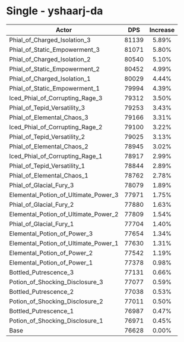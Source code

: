 # Single - yshaarj-da
| Actor | DPS | Increase |
|---|:---:|:---:|
|Phial_of_Charged_Isolation_3|81139|5.89%|
|Phial_of_Static_Empowerment_3|81071|5.80%|
|Phial_of_Charged_Isolation_2|80540|5.10%|
|Phial_of_Static_Empowerment_2|80452|4.99%|
|Phial_of_Charged_Isolation_1|80029|4.44%|
|Phial_of_Static_Empowerment_1|79994|4.39%|
|Iced_Phial_of_Corrupting_Rage_3|79312|3.50%|
|Phial_of_Tepid_Versatility_3|79253|3.43%|
|Phial_of_Elemental_Chaos_3|79166|3.31%|
|Iced_Phial_of_Corrupting_Rage_2|79100|3.22%|
|Phial_of_Tepid_Versatility_2|79025|3.13%|
|Phial_of_Elemental_Chaos_2|78945|3.02%|
|Iced_Phial_of_Corrupting_Rage_1|78917|2.99%|
|Phial_of_Tepid_Versatility_1|78844|2.89%|
|Phial_of_Elemental_Chaos_1|78762|2.78%|
|Phial_of_Glacial_Fury_3|78079|1.89%|
|Elemental_Potion_of_Ultimate_Power_3|77971|1.75%|
|Phial_of_Glacial_Fury_2|77880|1.63%|
|Elemental_Potion_of_Ultimate_Power_2|77809|1.54%|
|Phial_of_Glacial_Fury_1|77704|1.40%|
|Elemental_Potion_of_Power_3|77654|1.34%|
|Elemental_Potion_of_Ultimate_Power_1|77630|1.31%|
|Elemental_Potion_of_Power_2|77542|1.19%|
|Elemental_Potion_of_Power_1|77378|0.98%|
|Bottled_Putrescence_3|77131|0.66%|
|Potion_of_Shocking_Disclosure_3|77077|0.59%|
|Bottled_Putrescence_2|77038|0.53%|
|Potion_of_Shocking_Disclosure_2|77011|0.50%|
|Bottled_Putrescence_1|76987|0.47%|
|Potion_of_Shocking_Disclosure_1|76971|0.45%|
|Base|76628|0.00%|
